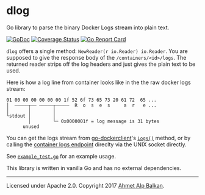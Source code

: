 # dlog

Go library to parse the binary Docker Logs stream into plain text.

[![GoDoc](https://godoc.org/github.com/ahmetalpbalkan/dlog?status.svg)](https://godoc.org/github.com/ahmetalpbalkan/dlog)
[![Coverage Status](https://coveralls.io/repos/github/ahmetalpbalkan/dlog/badge.svg?branch=master)](https://coveralls.io/github/ahmetalpbalkan/dlog?branch=master)
[![Go Report Card](https://goreportcard.com/badge/github.com/ahmetalpbalkan/dlog)](https://goreportcard.com/report/github.com/ahmetalpbalkan/dlog)

`dlog` offers a single method: `NewReader(r io.Reader) io.Reader`. You are
supposed to give the response body of the `/containers/<id>/logs`. The returned
reader strips off the log headers and just gives the plain text to be used.

Here is how a log line from container looks like in the  the raw docker logs
stream:

```text
01 00 00 00 00 00 00 1f 52 6f 73 65 73 20 61 72  65 ...
│  ─────┬── ─────┬─────  R  o  s  e  s     a  r   e ...
│       │        │
└stdout │        │
        │        └─ 0x0000001f = log message is 31 bytes
      unused
```

You can get the logs stream from [go-dockerclient][gocl]'s [`Logs()`][gocl-logs]
method, or by calling the [container logs endpoint][rapi] direclty via the UNIX socket
directly.

See [`example_test.go`](./example_test.go) for an example usage.

This library is written in vanilla Go and has no external dependencies.

[gocl]: https://github.com/fsouza/go-dockerclient
[gocl-logs]: https://godoc.org/github.com/fsouza/go-dockerclient#Client.Logs
[rapi]: https://docs.docker.com/engine/reference/api/docker_remote_api_v1.24/#/get-container-logs

-----

Licensed under Apache 2.0. Copyright 2017 [Ahmet Alp Balkan][ab].

[ab]: https://ahmetalpbalkan.com/
